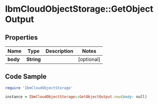 # IbmCloudObjectStorage::GetObjectOutput

## Properties

Name | Type | Description | Notes
------------ | ------------- | ------------- | -------------
**body** | **String** |  | [optional] 

## Code Sample

```ruby
require 'IbmCloudObjectStorage'

instance = IbmCloudObjectStorage::GetObjectOutput.new(body: null)
```


